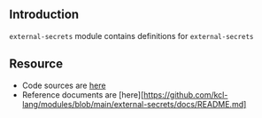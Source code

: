 ## Introduction

`external-secrets` module contains definitions for `external-secrets`

## Resource

- Code sources are [here](https://github.com/external-secrets/external-secrets)
- Reference documents are [here][https://github.com/kcl-lang/modules/blob/main/external-secrets/docs/README.md]
